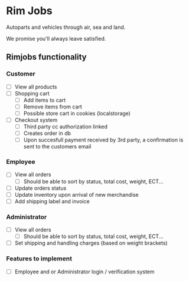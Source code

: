 # Rim Jobs 

Autoparts and vehicles through air, sea and land.

We promise you'll always leave satisfied.


##  Rimjobs functionality

### **Customer**
 - [ ] View all products
- [ ] Shopping cart
	- [ ] Add items to cart
	- [ ] Remove items from cart
	- [ ] Possible store cart in cookies (localstorage)
- [ ] Checkout system
	- [ ] Third party cc authorization linked
	- [ ] Creates order in db
	- [ ] Upon succesfull payment received by 3rd party, a confirmation is sent to the customers email
	
### **Employee**
- [ ] View all orders
	-  [ ] Should be able to sort by status, total cost, weight, ECT...
- [ ] Update orders status
- [ ] Update inventory upon arrival of new merchandise
- [ ] Add shipping label and invoice 

### **Administrator**
- [ ] View all orders
   - [ ] Should be able to sort by status, total cost, weight, ECT...
- [ ] Set shipping and handling charges (based on weight brackets)

### **Features to implement**
- [ ] Employee and or Administrator login / verification system
